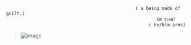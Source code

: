                                                      ( a being made of guilt.)
                                                             im ꜱᴛᴀɴ!
                                                          ( he/him prns)
                                                             
                                            

   >![image](https://github.com/user-attachments/assets/e5de8967-7fb3-483f-82cf-418d10e2a069)
